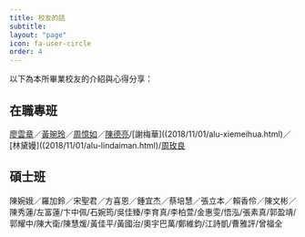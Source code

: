 ```yaml
---
title: 校友的話
subtitle: 
layout: "page"
icon: fa-user-circle
order: 4
---
```

以下為本所畢業校友的介紹與心得分享：

## 在職專班

[廖雲章](2018/11/01/alu-liaoyunzhang.html)／[黃琬玲](2018/11/01/alu-huangwanling.html)／[周憶如]((2018/11/01/alu-zhouyiru.html))／[陳德亮](2018/11/01/alu-huangdeliang.html)/[謝梅華]((2018/11/01/alu-xiemeihua.html)／[林黛嫚]((2018/11/01/alu-lindaiman.html)/[周玫良]((2018/11/01/alu-zhoumeiliang.html))

## 碩士班

陳婉娥／羅加鈴／宋聖君／方喜恩／鍾宜杰／蔡培慧／張立本／賴香伶／陳文彬／陳秀蓮/左富蓮/卞中佩/石婉筠/吳佳臻/李育真/李柏萱/金惠雯/悟泓/張素真/郭盈靖/郭耀中/陳大衛/陳慧煖/黃佳平/黃國治/奧宇巴萬/鄭維鈞/江詩凱/曹雅評/曾福全